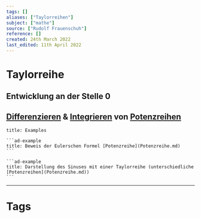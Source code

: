 ```yaml
---
tags: []
aliases: ["Taylorreihen"]
subject: ["mathe"]
source: ["Rudolf Frauenschuh"]
reference: []
created: 24th March 2022
last_edited: 11th April 2022
---
```


# Taylorreihe
## Entwicklung an der Stelle 0
## [Differenzieren](Differenzialrechnung.md) & [Integrieren](Integralrechnung.md) von [Potenzreihen](Potenzreihe.md)

````ad-example
title: Examples

```ad-example
title: Beweis der Eulerschen Formel [Potenzreihe](Potenzreihe.md)
```

```ad-example
title: Darstellung des Sinuses mit einer Taylorreihe (unterschiedliche [Potenzreihen](Potenzreihe.md))
```

````


---
# Tags